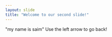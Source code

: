 ```yaml
---
layout: slide
title: "Welcome to our second slide!"
---
```

"my name is saim"
Use the left arrow to go back!
